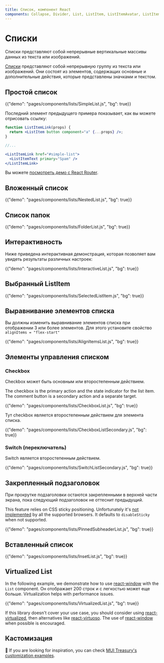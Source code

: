 ```yaml
---
title: Список, компонент React
components: Collapse, Divider, List, ListItem, ListItemAvatar, ListItemIcon, ListItemSecondaryAction, ListItemText, ListSubheader
---
```


# Списки

<p class="description">Списки представляют собой непрерывные вертикальные массивы данных из текста или изображений.</p>

[Списки](https://material.io/design/components/lists.html) представляют собой непрерывную группу из текста или изображений. Они состоят из элементов, содержащих основные и дополнительные действия, которые представлены значками и текстом.

## Простой список

{{"demo": "pages/components/lists/SimpleList.js", "bg": true}}

Последний элемент предыдущего примера показывает, как вы можете отрисовать ссылку:

```jsx
function ListItemLink(props) {
  return <ListItem button component="a" {...props} />;
}

//...

<ListItemLink href="#simple-list">
  <ListItemText primary="Spam" />
</ListItemLink>
```

Вы можете [посмотреть демо с React Router](/guides/composition/#react-router).

## Вложенный список

{{"demo": "pages/components/lists/NestedList.js", "bg": true}}

## Список папок

{{"demo": "pages/components/lists/FolderList.js", "bg": true}}

## Интерактивность

Ниже приведена интерактивная демонстрация, которая позволяет вам увидеть результаты различных настроек:

{{"demo": "pages/components/lists/InteractiveList.js", "bg": true}}

## Выбранный ListItem

{{"demo": "pages/components/lists/SelectedListItem.js", "bg": true}}

## Выравнивание элементов списка

Вы должны изменить выравнивание элементов списка при отображении 3 или более элементов. Для этого установите свойство `alignItems = "flex-start"`

{{"demo": "pages/components/lists/AlignItemsList.js", "bg": true}}

## Элементы управления списком

### Checkbox

Checkbox может быть основным или второстепенным действием.

The checkbox is the primary action and the state indicator for the list item. The comment button is a secondary action and a separate target.

{{"demo": "pages/components/lists/CheckboxList.js", "bg": true}}

Тут checkbox является второстепенным действием для элемента списка.

{{"demo": "pages/components/lists/CheckboxListSecondary.js", "bg": true}}

### Switch (переключатель)

Switch является второстепенным действием.

{{"demo": "pages/components/lists/SwitchListSecondary.js", "bg": true}}

## Закрепленный подзаголовок

При прокрутке подзаголовки остаются закрепленными в верхней части экрана, пока следующий подзаголовок не оттеснит предыдущий.

This feature relies on CSS sticky positioning. Unfortunately it's [not implemented](https://caniuse.com/#search=sticky) by all the supported browsers. It defaults to `disableSticky` when not supported.

{{"demo": "pages/components/lists/PinnedSubheaderList.js", "bg": true}}

## Вставленный список

{{"demo": "pages/components/lists/InsetList.js", "bg": true}}

## Virtualized List

In the following example, we demonstrate how to use [react-window](https://github.com/bvaughn/react-window) with the `List` component. Он отображает 200 строк и c легкостью может еще больше. Virtualization helps with performance issues.

{{"demo": "pages/components/lists/VirtualizedList.js", "bg": true}}

If this library doesn't cover your use case, you should consider using [react-virtualized](https://github.com/bvaughn/react-virtualized), then alternatives like [react-virtuoso](https://github.com/petyosi/react-virtuoso). The use of [react-window](https://github.com/bvaughn/react-window) when possible is encouraged.

## Кастомизация

🎨 If you are looking for inspiration, you can check [MUI Treasury's customization examples](https://mui-treasury.com/styles/list-item).